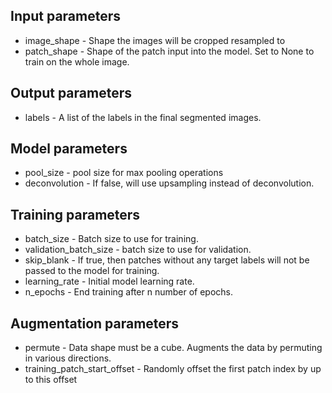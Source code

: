 ## Input parameters
* image_shape - Shape the images will be cropped resampled to
* patch_shape - Shape of the patch input into the model. Set to None to train on the whole image.

## Output parameters
* labels - A list of the labels in the final segmented images.

## Model parameters
* pool_size - pool size for max pooling operations
* deconvolution - If false, will use upsampling instead of deconvolution.

## Training parameters
* batch_size - Batch size to use for training.
* validation_batch_size - batch size to use for validation.
* skip_blank - If true, then patches without any target labels will not be passed to the model for training.
* learning_rate - Initial model learning rate.
* n_epochs - End training after n number of epochs.

## Augmentation parameters 
* permute - Data shape must be a cube. Augments the data by permuting in various directions.
* training_patch_start_offset - Randomly offset the first patch index by up to this offset